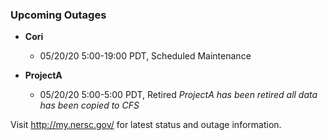 ### Upcoming Outages 

- **Cori**
    - 05/20/20 5:00-19:00 PDT, Scheduled Maintenance

- **ProjectA**
    - 05/20/20 5:00-5:00 PDT, Retired
      *ProjectA has been retired all data has been copied to CFS*

Visit <http://my.nersc.gov/> for latest status and outage 
information.


